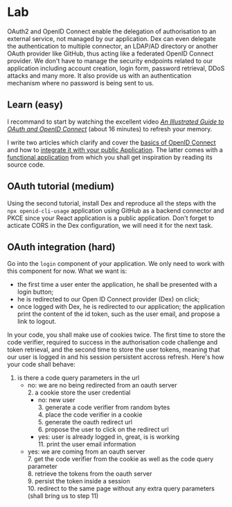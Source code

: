 
# Lab

OAuth2 and OpenID Connect enable the delegation of authorisation to an external service, not managed by our application. Dex can even delegate the authentication to multiple connector, an LDAP/AD directory or another OAuth provider like GitHub, thus acting like a federated OpenID Connect provider. We don't have to manage the security endpoints related to our application including account creation, login form, password retrieval, DDoS attacks and many more. It also provide us with an authentication mechanism where no password is being sent to us.

## Learn (easy)

I recommand to start by watching the excellent video [*An Illustrated Guide to OAuth and OpenID Connect*](https://developer.okta.com/blog/2019/10/21/illustrated-guide-to-oauth-and-oidc) (about 16 minutes) to refresh your memory.

I write two articles which clarify and cover the [basics of OpenID Connect](https://www.adaltas.com/en/2020/11/17/oauth-openid-connect-intro/) and how to [integrate it with your public Application](https://www.adaltas.com/en/2020/11/20/oauth-microservices-public-app/). The latter comes with a [functional application](https://github.com/adaltas/node-openid-cli-usage/) from which you shall get inspiration by reading its source code.

## OAuth tutorial (medium)

Using the second tutorial, install Dex and reproduce all the steps with the `npx openid-cli-usage` application using GitHub as a backend connector and PKCE since your React application is a public application. Don't forget to acticate CORS in the Dex configuration, we will need it for the next task.

## OAuth integration (hard)

Go into the `login` component of your application. We only need to work with this component for now. What we want is:

* the first time a user enter the application, he shall be presented with a login button;
* he is redirected to our Open ID Connect provider (Dex) on click;
* once logged with Dex, he is redirected to our application; the application print the content of the id token, such as the user email, and propose a link to logout.

In your code, you shall make use of cookies twice. The first time to store the code verifier, required to success in the authorisation code challenge and token retrieval, and the second time to store the user tokens, meaning that our user is logged in and his session persistent accross refresh. Here's how your code shall behave:

1. is there a code query parameters in the url   
   * no: we are no being redirected from an oauth server   
     2. a cookie store the user credential   
        * no: new user   
          3. generate a code verifier from random bytes   
          4. place the code verifier in a cookie   
          5. generate the oauth redirect url   
          6. propose the user to click on the redirect url   
        * yes: user is already logged in, great, is is working   
          11. print the user email information   
   * yes: we are coming from an oauth server   
     7. get the code verifier from the cookie as well as the code query parameter   
     8. retrieve the tokens from the oauth server   
     9. persist the token inside a session   
     10. redirect to the same page without any extra query parameters (shall bring us to step 11)   

